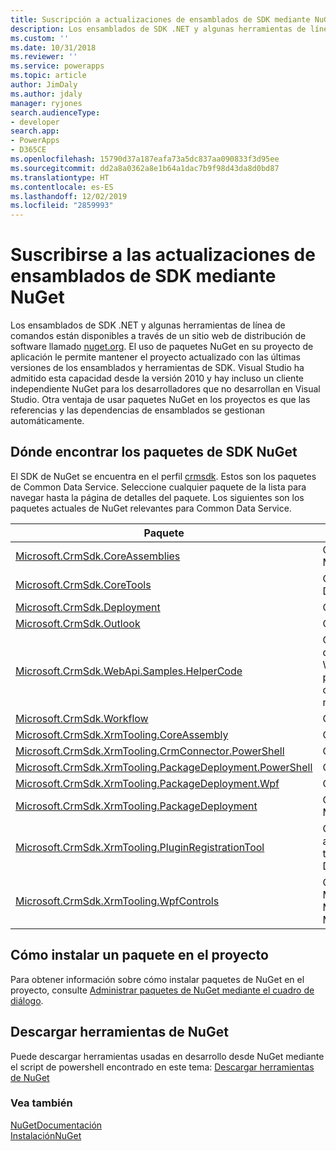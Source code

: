 ```yaml
---
title: Suscripción a actualizaciones de ensamblados de SDK mediante NuGet (Common Data Service) | Microsoft Docs
description: Los ensamblados de SDK .NET y algunas herramientas de línea de comandos están disponibles a través de un sitio web de distribución de software llamado nuget.org. El uso de paquetes NuGet en su proyecto de aplicación le permite mantener el proyecto actualizado con las últimas versiones de los ensamblados y herramientas de SDK.
ms.custom: ''
ms.date: 10/31/2018
ms.reviewer: ''
ms.service: powerapps
ms.topic: article
author: JimDaly
ms.author: jdaly
manager: ryjones
search.audienceType:
- developer
search.app:
- PowerApps
- D365CE
ms.openlocfilehash: 15790d37a187eafa73a5dc837aa090833f3d95ee
ms.sourcegitcommit: dd2a8a0362a8e1b64a1dac7b9f98d43da8d0bd87
ms.translationtype: HT
ms.contentlocale: es-ES
ms.lasthandoff: 12/02/2019
ms.locfileid: "2859993"
---
```

# <a name="subscribe-to-sdk-assembly-updates-using-nuget"></a>Suscribirse a las actualizaciones de ensamblados de SDK mediante NuGet

Los ensamblados de SDK .NET y algunas herramientas de línea de comandos están disponibles a través de un sitio web de distribución de software llamado [nuget.org](https://www.nuget.org). El uso de paquetes NuGet en su proyecto de aplicación le permite mantener el proyecto actualizado con las últimas versiones de los ensamblados y herramientas de SDK. Visual Studio ha admitido esta capacidad desde la versión 2010 y hay incluso un cliente independiente NuGet para los desarrolladores que no desarrollan en Visual Studio. Otra ventaja de usar paquetes NuGet en los proyectos es que las referencias y las dependencias de ensamblados se gestionan automáticamente.  
  
<a name="BKMK_GetNuGetPackages"></a>

## <a name="where-to-find-the-nuget-sdk-packages"></a>Dónde encontrar los paquetes de SDK NuGet

El SDK de NuGet se encuentra en el perfil [crmsdk](https://www.nuget.org/profiles/crmsdk). Estos son los paquetes de Common Data Service. Seleccione cualquier paquete de la lista para navegar hasta la página de detalles del paquete. Los siguientes son los paquetes actuales de NuGet relevantes para Common Data Service.  


|Paquete|Descripción|
|---------|---------|
|[Microsoft.CrmSdk.CoreAssemblies](https://www.nuget.org/packages/Microsoft.CrmSdk.CoreAssemblies/)|Contiene los ensamblados de Microsoft.Xrm.Sdk.dll y Microsoft.Crm.Sdk.Proxy.dll, además de herramientas|
|[Microsoft.CrmSdk.CoreTools](https://www.nuget.org/packages/Microsoft.CrmSdk.CoreTools/)|Contiene las herramientas SDK creadas por el equipo de Microsoft Dynamics 365.|
|[Microsoft.CrmSdk.Deployment](https://www.nuget.org/packages/Microsoft.CrmSdk.Deployment/)|Contiene el ensamblado Microsoft.Xrm.Sdk.Deployment.dll|
|[Microsoft.CrmSdk.Outlook](https://www.nuget.org/packages/Microsoft.CrmSdk.Outlook/)|Contiene el ensamblado Microsoft.Crm.Outlook.dll|
|[Microsoft.CrmSdk.WebApi.Samples.HelperCode](https://www.nuget.org/packages/Microsoft.CrmSdk.WebApi.Samples.HelperCode/)|Código de Ayuda de C# creado por el equipo de documentación para desarrolladores de Power Apps. Este código es para su uso con la API de Web. Estas clases proporcionan autenticación de servicios web tanto para implementaciones locales y en línea, gestión de errores y configuración de cadenas de conexión. Estas clases se utilizan en nuestros ejemplos de la API web|
|[Microsoft.CrmSdk.Workflow](https://www.nuget.org/packages/Microsoft.CrmSdk.Workflow/)|Contiene el ensamblado Microsoft.Xrm.Sdk.Workflow.dll|
|[Microsoft.CrmSdk.XrmTooling.CoreAssembly](https://www.nuget.org/packages/Microsoft.CrmSdk.XrmTooling.CoreAssembly/)|Contiene el ensamblado Microsoft.Xrm.Tooling.Connector |
|[Microsoft.CrmSdk.XrmTooling.CrmConnector.PowerShell](https://www.nuget.org/packages/Microsoft.CrmSdk.XrmTooling.CrmConnector.PowerShell/)|Contiene los ensamblados para Xrm.Tooling.Connector Powershell |
|[Microsoft.CrmSdk.XrmTooling.PackageDeployment.PowerShell](https://www.nuget.org/packages/Microsoft.CrmSdk.XrmTooling.PackageDeployment.PowerShell/)| Contiene los ensamblados para Package Deployer Powershell        |
|[Microsoft.CrmSdk.XrmTooling.PackageDeployment.Wpf](https://www.nuget.org/packages/Microsoft.CrmSdk.XrmTooling.PackageDeployment.Wpf/)|Contiene el Dynamics 365 Package Deployer|
|[Microsoft.CrmSdk.XrmTooling.PackageDeployment](https://www.nuget.org/packages/Microsoft.CrmSdk.XrmTooling.PackageDeployment/)|Contiene el ensamblado Microsoft.Xrm.Tooling.PackageDeployment.CrmPackageExtentionBase.dll|
|[Microsoft.CrmSdk.XrmTooling.PluginRegistrationTool](https://www.nuget.org/packages/Microsoft.CrmSdk.XrmTooling.PluginRegistrationTool/)|Contiene la herramienta de registro de complemento necesaria para administrar ensamblados de complemento, ensamblados de flujo de trbajo, entidades virtuales y extremos de servicio para Microsoft Dynamics 365.|
|[Microsoft.CrmSdk.XrmTooling.WpfControls](https://www.nuget.org/packages/Microsoft.CrmSdk.XrmTooling.WpfControls/)|Contiene los ensamblados de Microsoft.Xrm.Tooling.CrmConnectControl.dll, Microsoft.Xrm.Tooling.Ui.Styles.dll y Microsoft.Xrm.Tooling.WebResourceUtility.dll|

## <a name="how-to-install-a-package-in-your-project"></a>Cómo instalar un paquete en el proyecto  
 Para obtener información sobre cómo instalar paquetes de NuGet en el proyecto, consulte [Administrar paquetes de NuGet mediante el cuadro de diálogo](https://docs.nuget.org/docs/start-here/managing-nuget-packages-using-the-dialog).  

## <a name="download-tools-from-nuget"></a>Descargar herramientas de NuGet

Puede descargar herramientas usadas en desarrollo desde NuGet mediante el script de powershell encontrado en este tema: [Descargar herramientas de NuGet](../download-tools-nuget.md)
  
### <a name="see-also"></a>Vea también  
 [NuGetDocumentación](/nuget/)   
 [InstalaciónNuGet](https://docs.nuget.org/docs/start-here/installing-nuget)